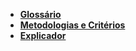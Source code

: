 * **[Glossário](/README)**
* **[Metodologias e Critérios](/5_Privacy_Respecting_Software)**
* **[Explicador](/6_Privacy_and-Security_Gadgets)**
